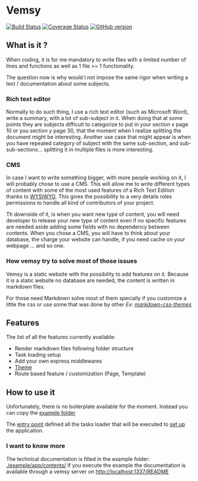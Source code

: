 # Vemsy

[![Build Status](https://travis-ci.org/jadok/vemsy.svg?branch=master)](https://travis-ci.org/jadok/vemsy)
[![Coverage Status](https://coveralls.io/repos/github/jadok/vemsy/badge.svg?branch=master)](https://coveralls.io/github/jadok/vemsy?branch=master)
[![GitHub version](https://badge.fury.io/gh/jadok%2Fvemsy.svg)](https://badge.fury.io/gh/jadok%2Fvemsy)

## What is it ?

When coding, it is for me mandatory to write files with a limited number of lines and functions as well as 1 file >= 1 functionality.

The question now is why would I not impose the same rigor when writing a text / documentation about some subjects.

### Rich text editor

Normally to do such thing, I use a rich text editor (such as Microsoft Word), write a summary, with a lot of sub-subject in it. When doing that at some points they are subjects difficult to categorize to put in your section _x_ page 10 or you section _y_ page 30, that the moment when I realize splitting the document might be interesting.
Another use case that might appear is when you have repeated category of subject with the same sub-section, and sub-sub-sections... splitting it in multiple files is more interesting.

### CMS

In case I want to write something bigger, with more people working on it, I will probably chose to use a CMS.
This will allow me to write different types of content with some of the most used features of a Rich Text Edition thanks to [WYSIWYG](https://en.wikipedia.org/wiki/WYSIWYG).
This gives the possibility to a very details roles permissions to handle all kind of contributors of your project.

Th downside of it, is when you want new type of content, you will need developer to release your new type of content even if no specific features are needed aside adding some fields with no dependency between contents.
When you chose a CMS, you will have to think about your database, the charge your website can handle, if you need cache on your webpage ... and so one.

### How vemsy try to solve most of those issues

Vemsy is a static website with the possibility to add features on it.
Because it is a static website no database are needed, the content is written in markdown files.

For those need Markdown solve most of them specially if you customize a little the css or use some that was done by other
_Ex: [markdown-css-themes](https://github.com/jasonm23/markdown-css-themes)_

## Features

The list of all the features currently available:

- Render markdown files following folder structure
- Task loading setup
- Add your own express middlewares
- [Theme](./example/app/contents/README.md#Theme)
- Route based feature / customization (Page, Template)

## How to use it

Unfortunately, there is no boilerplate available for the moment.
Instead you can copy the [example folder](./example/)

The [entry point](./example/app/index.js) defined all the tasks loader that will be executed to [set up](https://github.com/jadok/middleware-setup) the application.

### I want to know more

The technical documentation is filled in the example folder: [./example/app/contents/](./example/app/contents/)
If you execute the example the documentation is available through a vemsy server on [http://localhost:1337/README](http://localhost:1337/README)
